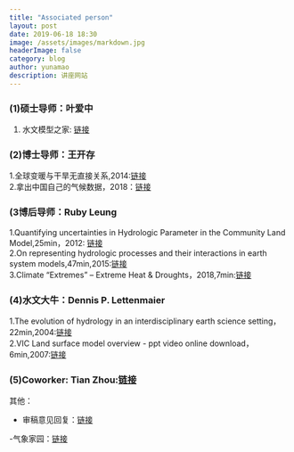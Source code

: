 ```yaml
---
title: "Associated person"
layout: post
date: 2019-06-18 18:30
image: /assets/images/markdown.jpg
headerImage: false
category: blog
author: yunamao
description: 讲座网站
---
```

### (1)硕士导师：叶爱中
1. 水文模型之家: [链接](http://www.hydromodel.cn/)

### (2)博士导师：王开存

1.全球变暖与干旱无直接关系,2014:[链接](http://blog.sciencenet.cn/blog-1208826-800311.html)  <br>
2.拿出中国自己的气候数据，2018：[链接](http://edu.sina.com.cn/l/2018-03-28/doc-ifysqfnh7705613.shtml)


### (3博后导师：Ruby Leung

1.Quantifying uncertainties in Hydrologic Parameter in the Community Land Model,25min，2012:  [链接](https://www.pathlms.com/siam/courses/2716/sections/3522/video_presentations/28942) <br>
2.On representing hydrologic processes and their interactions in earth system models,47min,2015:[链接](https://www.youtube.com/watch?v=KxksJsigJC4) <br>
3.Climate “Extremes” – Extreme Heat & Droughts，2018,7min:[链接](https://www.youtube.com/watch?v=qcW0ch7eeo0)

### (4)水文大牛：Dennis P. Lettenmaier

1.The evolution of hydrology in an interdisciplinary earth science setting，22min,2004:[链接](https://slideplayer.com/slide/8821151/) <br>
2.VIC Land surface model overview - ppt video online download，6min,2007:[链接](https://slideplayer.com/slide/8442268/)
### (5)Coworker: Tian Zhou:[链接](http://simhydro.com/)

其他：
- 审稿意见回复：[链接](http://blog.sciencenet.cn/blog-71964-1080579.html)

-气象家园：[链接](http://bbs.06climate.com/forum.php)
